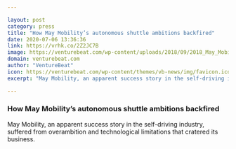 ```yaml
---

layout: post
category: press
title: "How May Mobility’s autonomous shuttle ambitions backfired"
date: 2020-07-06 13:36:36
link: https://vrhk.co/2Z2JC7B
image: https://venturebeat.com/wp-content/uploads/2018/09/2018_May_Mobility4-e1593279153674.jpg?w=1200&strip=all
domain: venturebeat.com
author: "VentureBeat"
icon: https://venturebeat.com/wp-content/themes/vb-news/img/favicon.ico
excerpt: "May Mobility, an apparent success story in the self-driving industry, suffered from overambition and technological limitations that cratered its business."

---
```


### How May Mobility’s autonomous shuttle ambitions backfired

May Mobility, an apparent success story in the self-driving industry, suffered from overambition and technological limitations that cratered its business.